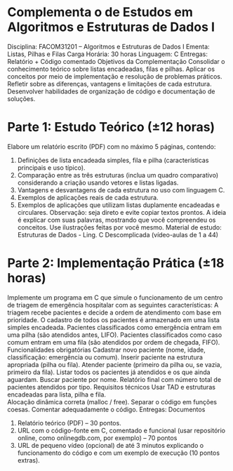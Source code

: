 # Complementa o de Estudos em Algoritmos e Estruturas de Dados I

Disciplina: FACOM31201 – Algoritmos e Estruturas de Dados I 
Ementa: Listas, Pilhas e Filas
Carga Horária: 30 horas
Linguagem: C
Entregas: Relatório + Código comentado
Objetivos da Complementação
Consolidar o conhecimento teórico sobre listas encadeadas, filas e pilhas. Aplicar os conceitos por meio de implementação e resolução de problemas práticos. 
Refletir sobre as diferenças, vantagens e limitações de cada estrutura. 
Desenvolver habilidades de organização de código e documentação de soluções. 

# Parte 1: Estudo Teórico (±12 horas) 
Elabore um relatório escrito (PDF) com no máximo 5 páginas, contendo: 
1. Definições de lista encadeada simples, fila e pilha (características principais e 
uso típico). 
2. Comparação entre as três estruturas (inclua um quadro comparativo) 
considerando a criação usando vetores e listas ligadas. 
3. Vantagens e desvantagens de cada estrutura no uso com linguagem C. 
4. Exemplos de aplicações reais de cada estrutura. 
5. Exemplos de aplicações que utilizam listas duplamente encadeadas e circulares. 
Observação: seja direto e evite copiar textos prontos. A ideia é explicar com suas 
palavras, mostrando que você compreendeu os conceitos. Use ilustrações feitas por você 
mesmo. 
Material de estudo: Estruturas de Dados - Ling. C Descomplicada (vídeo-aulas de 1 a 44) 

# Parte 2: Implementação Prática (±18 horas) 
Implemente um programa em C que simule o funcionamento de um centro de triagem 
de emergência hospitalar com as seguintes características: 
 A triagem recebe pacientes e decide a ordem de atendimento com base em 
prioridade. 
 O cadastro de todos os pacientes é armazenado em uma lista simples 
encadeada. 
 Pacientes classificados como emergência entram em uma pilha (são atendidos 
antes, LIFO). 
 Pacientes classificados como caso comum entram em uma fila (são atendidos 
por ordem de chegada, FIFO). 
Funcionalidades obrigatórias 
 Cadastrar novo paciente (nome, idade, classificação: emergência ou comum). 
 Inserir paciente na estrutura apropriada (pilha ou fila). 
 Atender paciente (primeiro da pilha ou, se vazia, primeiro da fila). 
 Listar todos os pacientes já atendidos e os que ainda aguardam. 
 Buscar paciente por nome. 
 Relatório final com número total de pacientes atendidos por tipo. 
Requisitos técnicos 
 Usar TAD e estruturas encadeadas para lista, pilha e fila.  
 Alocação dinâmica correta (malloc / free). 
 Separar o código em funções coesas. 
 Comentar adequadamente o código. 
Entregas: Documentos 

1. Relatório teórico (PDF) – 30 pontos. 
2. URL com o código-fonte em C, comentado e funcional (usar repositório online, como onlinegdb.com, por exemplo) – 70 pontos 
3. URL de pequeno vídeo (opcional) de até 3 minutos explicando o funcionamento do código e com um exemplo de execução (10 pontos extras). 
